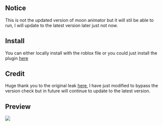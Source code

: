 ## Notice
This is not the updated version of moon animator but it will stil be able to run, I will update to the latest version later just not now. 

## Install
You can either locally install with the roblox file or you could just install the plugin [here](https://create.roblox.com/store/asset/16121601431)

## Credit
Huge thank you to the original leak [here](https://create.roblox.com/store/asset/13220334080/Moon-Animator-Cracked%3Fkeyword=&pageNumber=&pagePosition=), I have just modified to bypass the version check but in future will continue to update to the latest version.

## Preview
<img src="[https://r2.e-z.host/2319035a-e3c7-432d-9413-f474d133b997/vz7hybp5.png](https://r2.e-z.host/2319035a-e3c7-432d-9413-f474d133b997/22hibqzo.png)https://r2.e-z.host/2319035a-e3c7-432d-9413-f474d133b997/22hibqzo.png" />
